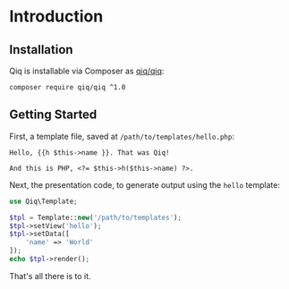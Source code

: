 # Introduction

## Installation

Qiq is installable via Composer as [qiq/qiq](https://packagist.org/packages/qiq/qiq):

```
composer require qiq/qiq ^1.0
```

## Getting Started

First, a template file, saved at `/path/to/templates/hello.php`:

```html+php
Hello, {{h $this->name }}. That was Qiq!

And this is PHP, <?= $this->h($this->name) ?>.
```

Next, the presentation code, to generate output using the `hello` template:

```php
use Qiq\Template;

$tpl = Template::new('/path/to/templates');
$tpl->setView('hello');
$tpl->setData([
    'name' => 'World'
]);
echo $tpl->render();
```

That's all there is to it.
